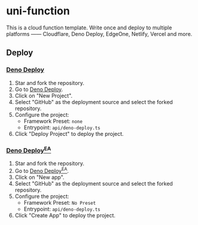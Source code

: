 # uni-function

This is a cloud function template. Write once and deploy to multiple platforms —— Cloudflare, Deno Deploy, EdgeOne, Netlify, Vercel and more.

## Deploy

### [Deno Deploy](https://dash.deno.com/)

1. Star and fork the repository.
2. Go to [Deno Deploy](https://dash.deno.com/).
3. Click on "New Project".
4. Select "GitHub" as the deployment source and select the forked repository.
5. Configure the project:
   - Framework Preset: `none`
   - Entrypoint: `api/deno-deploy.ts`
6. Click "Deploy Project" to deploy the project.

### [Deno Deploy<sup>EA</sup>](https://console.deno.com/)

1. Star and fork the repository.
2. Go to [Deno Deploy<sup>EA</sup>](https://console.deno.com/).
3. Click on "New app".
4. Select "GitHub" as the deployment source and select the forked repository.
5. Configure the project:
   - Framework Preset: `No Preset`
   - Entrypoint: `api/deno-deploy.ts`
6. Click "Create App" to deploy the project.
